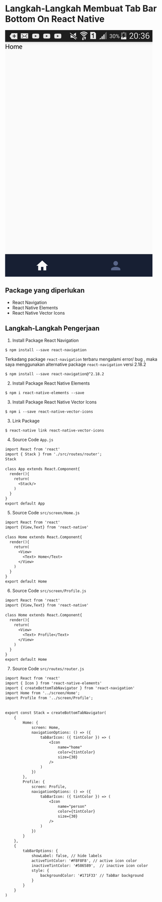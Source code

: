 # Langkah-Langkah Membuat Tab Bar Bottom On React Native

![createBottomNav.jpg](./Ss.png)

## Package yang diperlukan

- React Navigation
- React Native Elements
- React Native Vector Icons

## Langkah-Langkah Pengerjaan

1. Install Package React Navigation

```
$ npm install --save react-navigation
```

Terkadang package `react-navigation` terbaru mengalami error/ bug , maka saya menggunakan alternative package `react-navigation` versi 2.18.2

```
$ npm install --save react-navigation@^2.18.2
```

2. Install Package React Native Elements

```
$ npm i react-native-elements --save
```
3. Install Package React Native Vector Icons

```
$ npm i --save react-native-vector-icons
```

3. Link Package
```
$ react-native link react-native-vector-icons
```

4. Source Code `App.js`
```
import React from 'react'
import { Stack } from './src/routes/router';
Stack

class App extends React.Component{
  render(){
    return(
      <Stack/>
    )
  }
}
export default App 
```

5. Source Code `src/screen/Home.js`
```
import React from 'react'
import {View,Text} from 'react-native'

class Home extends React.Component{
  render(){
    return(
      <View>
        <Text> Home</Text>
      </View>
    )
  }
}
export default Home 
```

6. Source Code `src/screen/Profile.js`
```
import React from 'react'
import {View,Text} from 'react-native'

class Home extends React.Component{
  render(){
    return(
      <View>
        <Text> Profile</Text>
      </View>
    )
  }
}
export default Home 
```

7. Source Code `src/routes/router.js`

```
import React from 'react'
import { Icon } from 'react-native-elements'
import { createBottomTabNavigator } from 'react-navigation'
import Home from '../screen/Home';
import Profile from '../screen/Profile';


export const Stack = createBottomTabNavigator(
    {
        Home: {
            screen: Home,
            navigationOptions: () => ({
                tabBarIcon: ({ tintColor }) => (
                    <Icon
                        name="home"
                        color={tintColor}
                        size={30}
                    />
                )
            })
        },
        Profile: {
            screen: Profile,
            navigationOptions: () => ({
                tabBarIcon: ({ tintColor }) => (
                    <Icon
                        name="person"
                        color={tintColor}
                        size={30}
                    />
                )
            })
        }
    },
    {
        tabBarOptions: {
            showLabel: false, // hide labels
            activeTintColor: '#F8F8F8', // active icon color
            inactiveTintColor: '#586589',  // inactive icon color
            style: {
                backgroundColor: '#171F33' // TabBar background
            }
        }
    }
)


```